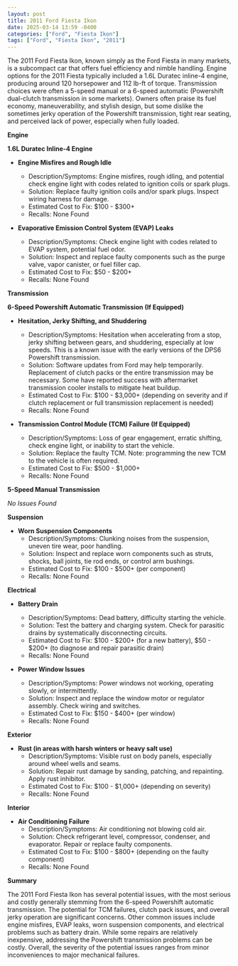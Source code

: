```yaml
---
layout: post
title: 2011 Ford Fiesta Ikon
date: 2025-03-14 13:59 -0400
categories: ["Ford", "Fiesta Ikon"]
tags: ["Ford", "Fiesta Ikon", "2011"]
---
```

The 2011 Ford Fiesta Ikon, known simply as the Ford Fiesta in many markets, is a subcompact car that offers fuel efficiency and nimble handling. Engine options for the 2011 Fiesta typically included a 1.6L Duratec inline-4 engine, producing around 120 horsepower and 112 lb-ft of torque. Transmission choices were often a 5-speed manual or a 6-speed automatic (Powershift dual-clutch transmission in some markets). Owners often praise its fuel economy, maneuverability, and stylish design, but some dislike the sometimes jerky operation of the Powershift transmission, tight rear seating, and perceived lack of power, especially when fully loaded.

**Engine**

**1.6L Duratec Inline-4 Engine**

*   **Engine Misfires and Rough Idle**
    *   Description/Symptoms: Engine misfires, rough idling, and potential check engine light with codes related to ignition coils or spark plugs.
    *   Solution: Replace faulty ignition coils and/or spark plugs. Inspect wiring harness for damage.
    *   Estimated Cost to Fix: $100 - $300+
    *   Recalls: None Found

*   **Evaporative Emission Control System (EVAP) Leaks**
    *   Description/Symptoms: Check engine light with codes related to EVAP system, potential fuel odor.
    *   Solution: Inspect and replace faulty components such as the purge valve, vapor canister, or fuel filler cap.
    *   Estimated Cost to Fix: $50 - $200+
    *   Recalls: None Found

**Transmission**

**6-Speed Powershift Automatic Transmission (If Equipped)**

*   **Hesitation, Jerky Shifting, and Shuddering**
    *   Description/Symptoms: Hesitation when accelerating from a stop, jerky shifting between gears, and shuddering, especially at low speeds. This is a known issue with the early versions of the DPS6 Powershift transmission.
    *   Solution: Software updates from Ford may help temporarily. Replacement of clutch packs or the entire transmission may be necessary. Some have reported success with aftermarket transmission cooler installs to mitigate heat buildup.
    *   Estimated Cost to Fix: $100 - $3,000+ (depending on severity and if clutch replacement or full transmission replacement is needed)
    *   Recalls: None Found

*   **Transmission Control Module (TCM) Failure (If Equipped)**
    *   Description/Symptoms: Loss of gear engagement, erratic shifting, check engine light, or inability to start the vehicle.
    *   Solution: Replace the faulty TCM. Note: programming the new TCM to the vehicle is often required.
    *   Estimated Cost to Fix: $500 - $1,000+
    *   Recalls: None Found

**5-Speed Manual Transmission**

*No Issues Found*

**Suspension**

*   **Worn Suspension Components**
    *   Description/Symptoms: Clunking noises from the suspension, uneven tire wear, poor handling.
    *   Solution: Inspect and replace worn components such as struts, shocks, ball joints, tie rod ends, or control arm bushings.
    *   Estimated Cost to Fix: $100 - $500+ (per component)
    *   Recalls: None Found

**Electrical**

*   **Battery Drain**
    *   Description/Symptoms: Dead battery, difficulty starting the vehicle.
    *   Solution: Test the battery and charging system. Check for parasitic drains by systematically disconnecting circuits.
    *   Estimated Cost to Fix: $100 - $200+ (for a new battery), $50 - $200+ (to diagnose and repair parasitic drain)
    *   Recalls: None Found

*   **Power Window Issues**
    *   Description/Symptoms: Power windows not working, operating slowly, or intermittently.
    *   Solution: Inspect and replace the window motor or regulator assembly. Check wiring and switches.
    *   Estimated Cost to Fix: $150 - $400+ (per window)
    *   Recalls: None Found

**Exterior**

*   **Rust (in areas with harsh winters or heavy salt use)**
    *   Description/Symptoms: Visible rust on body panels, especially around wheel wells and seams.
    *   Solution: Repair rust damage by sanding, patching, and repainting. Apply rust inhibitor.
    *   Estimated Cost to Fix: $100 - $1,000+ (depending on severity)
    *   Recalls: None Found

**Interior**

*   **Air Conditioning Failure**
    *   Description/Symptoms: Air conditioning not blowing cold air.
    *   Solution: Check refrigerant level, compressor, condenser, and evaporator. Repair or replace faulty components.
    *   Estimated Cost to Fix: $100 - $800+ (depending on the faulty component)
    *   Recalls: None Found

**Summary**

The 2011 Ford Fiesta Ikon has several potential issues, with the most serious and costly generally stemming from the 6-speed Powershift automatic transmission. The potential for TCM failures, clutch pack issues, and overall jerky operation are significant concerns. Other common issues include engine misfires, EVAP leaks, worn suspension components, and electrical problems such as battery drain. While some repairs are relatively inexpensive, addressing the Powershift transmission problems can be costly. Overall, the severity of the potential issues ranges from minor inconveniences to major mechanical failures.


